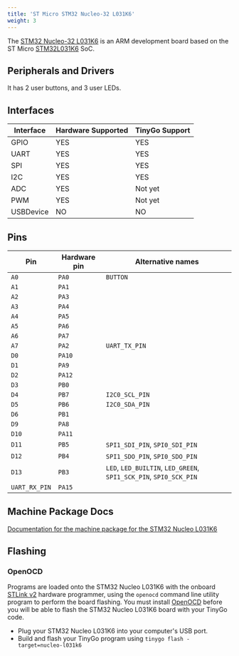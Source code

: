 ```yaml
---
title: 'ST Micro STM32 Nucleo-32 L031K6'
weight: 3
---
```


The [STM32 Nucleo-32 L031K6](https://www.st.com/en/evaluation-tools/nucleo-l031k6.html) is an ARM development board based on the ST Micro [STM32L031K6](https://www.st.com/en/microcontrollers-microprocessors/stm32l031k6.html) SoC.

## Peripherals and Drivers

It has 2 user buttons, and 3 user LEDs.

## Interfaces

| Interface | Hardware Supported | TinyGo Support |
| --------- | ------------- | ----- |
| GPIO      | YES | YES |
| UART      | YES | YES |
| SPI       | YES | YES |
| I2C       | YES | YES |
| ADC       | YES | Not yet |
| PWM       | YES | Not yet |
| USBDevice | NO  | NO  |

## Pins

| Pin               | Hardware pin | Alternative names |
| ----------------- | ------------ | ----------------- |
| `A0`              | `PA0`        | `BUTTON`          |
| `A1`              | `PA1`        |                   |
| `A2`              | `PA3`        |                   |
| `A3`              | `PA4`        |                   |
| `A4`              | `PA5`        |                   |
| `A5`              | `PA6`        |                   |
| `A6`              | `PA7`        |                   |
| `A7`              | `PA2`        | `UART_TX_PIN`     |
| `D0`              | `PA10`       |                   |
| `D1`              | `PA9`        |                   |
| `D2`              | `PA12`       |                   |
| `D3`              | `PB0`        |                   |
| `D4`              | `PB7`        | `I2C0_SCL_PIN`    |
| `D5`              | `PB6`        | `I2C0_SDA_PIN`    |
| `D6`              | `PB1`        |                   |
| `D9`              | `PA8`        |                   |
| `D10`             | `PA11`       |                   |
| `D11`             | `PB5`        | `SPI1_SDI_PIN`, `SPI0_SDI_PIN` |
| `D12`             | `PB4`        | `SPI1_SDO_PIN`, `SPI0_SDO_PIN` |
| `D13`             | `PB3`        | `LED`, `LED_BUILTIN`, `LED_GREEN`, `SPI1_SCK_PIN`, `SPI0_SCK_PIN` |
| `UART_RX_PIN`     | `PA15`       |                   |

## Machine Package Docs

[Documentation for the machine package for the STM32 Nucleo L031K6](../machine/nucleo-l031k6)

## Flashing

### OpenOCD

Programs are loaded onto the STM32 Nucleo L031K6 with the onboard [STLink v2](https://www.st.com/en/development-tools/st-link-v2.html) hardware programmer, using the `openocd` command line utility program to perform the board flashing. You must install [OpenOCD](http://openocd.org/) before you will be able to flash the STM32 Nucleo L031K6 board with your TinyGo code.

- Plug your STM32 Nucleo L031K6 into your computer's USB port.
- Build and flash your TinyGo program using `tinygo flash -target=nucleo-l031k6`
